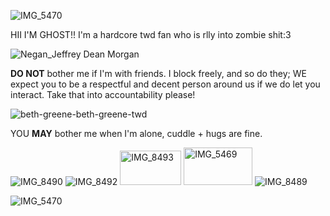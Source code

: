 
![IMG_5470](https://github.com/user-attachments/assets/24ee7f27-57b4-4079-a55d-77e531a0c2be)


HII I'M GHOST!! I'm a hardcore twd fan who is rlly into zombie shit:3 



![Negan_Jeffrey Dean Morgan](https://github.com/user-attachments/assets/37033e7c-72a3-4e99-93b7-32eb87a8ae88)



**DO NOT** bother me if I'm with friends. I block freely, and so do they; WE expect you to be a respectful and decent person around us if we do let you interact. Take that into accountability please!







![beth-greene-beth-greene-twd](https://github.com/user-attachments/assets/814272e0-b302-4997-8c15-f5911ded256d)





YOU  **MAY** bother me when I'm alone, cuddle + hugs are fine.



![IMG_8490](https://github.com/user-attachments/assets/ed8ec482-bc4e-46fa-9978-126e6baf9de2) ![IMG_8492](https://github.com/user-attachments/assets/ca6a9e30-e9ec-4ec8-957b-4c3c46dca4cc) <img width="98" height="55" alt="IMG_8493" src="https://github.com/user-attachments/assets/52d8c411-842f-4a62-b382-e51b2138c368" /> <img width="110" height="60" alt="IMG_5469" src="https://github.com/user-attachments/assets/ff94e467-2714-4693-8054-4005a9d35e14" /> 
![IMG_8489](https://github.com/user-attachments/assets/85158ad4-45fb-4ce0-8e3d-27b234056656)

![IMG_5470](https://github.com/user-attachments/assets/24ee7f27-57b4-4079-a55d-77e531a0c2be)
